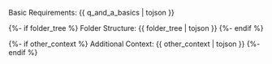 Basic Requirements:
{{ q_and_a_basics | tojson }}

{%- if folder_tree %}
Folder Structure:
{{ folder_tree | tojson }}
{%- endif %}

{%- if other_context %}
Additional Context:
{{ other_context | tojson }}
{%- endif %}